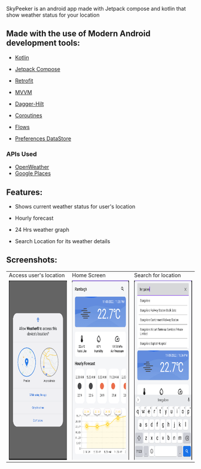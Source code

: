 SkyPeeker is an android app made with Jetpack compose and kotlin that show weather status for your location

## Made with the use of Modern Android development tools:

- [Kotlin](https://developer.android.com/kotlin)

- [Jetpack Compose](https://developer.android.com/jetpack/compose)

- [Retrofit](https://square.github.io/retrofit/)

- [MVVM](https://developer.android.com/jetpack/guide)

- [Dagger-Hilt](https://developer.android.com/training/dependency-injection/hilt-android) 

- [Coroutines](https://developer.android.com/kotlin/coroutines)

- [Flows](https://developer.android.com/kotlin/flow)

- [Preferences DataStore](https://developer.android.com/topic/libraries/architecture/datastore)

### APIs Used
* [OpenWeather](https://openweathermap.org/)
* [Google Places](https://developers.google.com/maps/documentation/places/web-service/overview)

## Features:

- Shows current weather status for user's location

- Hourly forecast

- 24 Hrs weather graph

- Search Location for its weather details

## Screenshots:

<table>
  <tr>
     <td>Access user's location</td>
     <td>Home Screen</td>
     <td>Search for location</td>
  </tr>
  <tr>
    <td><img src="ss/location.png" width=270 height=480></td>
    <td><img src="ss/homescreen.png" width=270 height=480></td> 
    <td><img src="ss/searchLocation.png" width=270 height=480></td>
  </tr>
 </table>